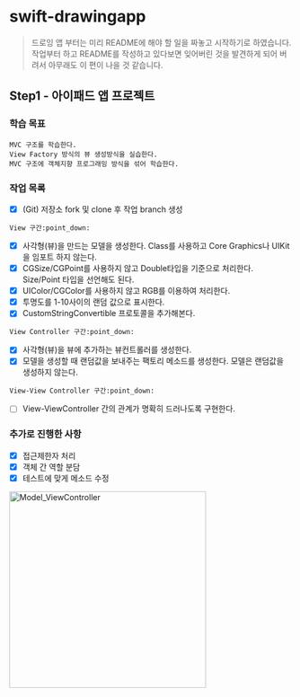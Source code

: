 # swift-drawingapp

> 드로잉 앱 부터는 미리 README에 해야 할 일을 짜놓고 시작하기로 하였습니다.
> 작업부터 하고 README를 작성하고 있다보면 잊어버린 것을 발견하게 되어 버려서 아무래도 이 편이 나을 것 같습니다.

## Step1 - 아이패드 앱 프로젝트

### 학습 목표

```
MVC 구조를 학습한다.
View Factory 방식의 뷰 생성방식을 실습한다.
MVC 구조에 객체지향 프로그래밍 방식을 섞어 학습한다.
```

### 작업 목록

- [x] (Git) 저장소 fork 및 clone 후 작업 branch 생성

```View 구간:point_down:```

- [x] 사각형(뷰)을 만드는 모델을 생성한다. Class를 사용하고 Core Graphics나 UIKit을 임포트 하지 않는다.
- [x] CGSize/CGPoint를 사용하지 않고 Double타입을 기준으로 처리한다. Size/Point 타입을 선언해도 된다.
- [x] UIColor/CGColor를 사용하지 않고 RGB를 이용하여 처리한다.
- [x] 투명도를 1-10사이의 랜덤 값으로 표시한다.
- [x] CustomStringConvertible 프로토콜을 추가해본다.

```View Controller 구간:point_down:```

- [x] 사각형(뷰)을 뷰에 추가하는 뷰컨트롤러를 생성한다.
- [x] 모델을 생성할 때 랜덤값을 보내주는 팩토리 메소드를 생성한다. 모델은 랜덤값을 생성하지 않는다.

```View-View Controller 구간:point_down:```

- [ ] View-ViewController 간의 관계가 명확히 드러나도록 구현한다.

### 추가로 진행한 사항
- [x] 접근제한자 처리
- [x] 객체 간 역할 분담
- [x] 테스트에 맞게 메소드 수정

<img src="DrawingApp/IMAGES/Model_ViewController.jpg" alt="Model_ViewController" width="350" />
